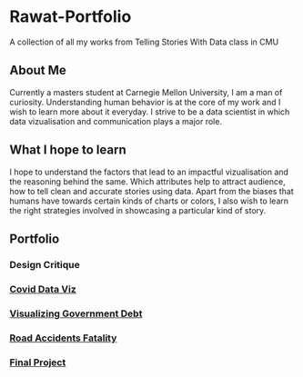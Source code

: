 # Rawat-Portfolio
A collection of all my works from Telling Stories With Data class in CMU

## About Me
Currently a masters student at Carnegie Mellon University, I am a man of curiosity. Understanding human behavior is at the core of my work and I wish to learn more about it everyday. I strive to be a data scientist in which data vizualisation and communication plays a major role.

## What I hope to learn
I hope to understand the factors that lead to an impactful vizualisation and the reasoning behind the same. Which attributes help to attract audience, how to tell clean and accurate stories using data. Apart from the biases that humans have towards certain kinds of charts or colors, I also wish to learn the right strategies involved in showcasing a particular kind of story.

## Portfolio
 

### Design Critique

### [Covid Data Viz](/covid.md)

### [Visualizing Government Debt](/GovtDebtViz.md)

### [Road Accidents Fatality](/fatalRoadAccidents.md)

### [Final Project](/final_project_ShreyashRawat.md)


